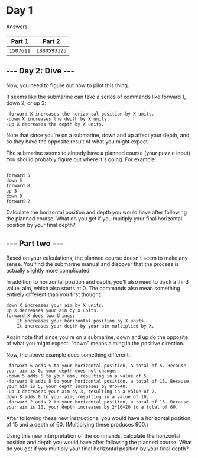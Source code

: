 # Day 1 

 Answers: 

| Part 1 | Part 2 |
| ------ | ------ |
| `1507611` | `1880593125` |


## --- Day 2: Dive ---

Now, you need to figure out how to pilot this thing.

It seems like the submarine can take a series of commands like forward 1, down 2, or up 3:

    -forward X increases the horizontal position by X units.
    -down X increases the depth by X units.
    -up X decreases the depth by X units.

Note that since you're on a submarine, down and up affect your depth, and so they have the opposite result of what you might expect.

The submarine seems to already have a planned course (your puzzle input). You should probably figure out where it's going. For example:

<pre><code>
forward 5
down 5
forward 8
up 3
down 8
forward 2
</code></pre>

Calculate the horizontal position and depth you would have after following the planned course. What do you get if you multiply your final horizontal position by your final depth?

## --- Part two ---
Based on your calculations, the planned course doesn't seem to make any sense. You find the submarine manual and discover that the process is actually slightly more complicated.

In addition to horizontal position and depth, you'll also need to track a third value, aim, which also starts at 0. The commands also mean something entirely different than you first thought:

    down X increases your aim by X units.
    up X decreases your aim by X units.
    forward X does two things:
        It increases your horizontal position by X units.
        It increases your depth by your aim multiplied by X.

Again note that since you're on a submarine, down and up do the opposite of what you might expect: "down" means aiming in the positive direction.

Now, the above example does something different:

    -forward 5 adds 5 to your horizontal position, a total of 5. Because your aim is 0, your depth does not change.
    -down 5 adds 5 to your aim, resulting in a value of 5.
    -forward 8 adds 8 to your horizontal position, a total of 13. Because your aim is 5, your depth increases by 8*5=40.
    -up 3 decreases your aim by 3, resulting in a value of 2.
    down 8 adds 8 to your aim, resulting in a value of 10.
    -forward 2 adds 2 to your horizontal position, a total of 15. Because your aim is 10, your depth increases by 2*10=20 to a total of 60.

After following these new instructions, you would have a horizontal position of 15 and a depth of 60. (Multiplying these produces 900.)

Using this new interpretation of the commands, calculate the horizontal position and depth you would have after following the planned course. What do you get if you multiply your final horizontal position by your final depth?